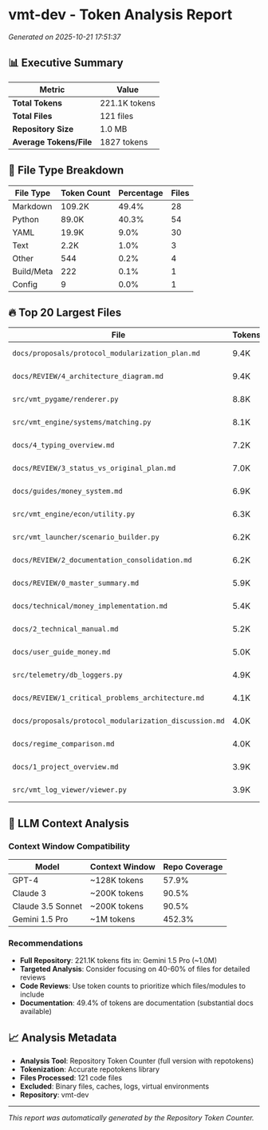 # vmt-dev - Token Analysis Report

*Generated on 2025-10-21 17:51:37*

## 📊 Executive Summary

| Metric | Value |
|--------|--------|
| **Total Tokens** | 221.1K tokens |
| **Total Files** | 121 files |
| **Repository Size** | 1.0 MB |
| **Average Tokens/File** | 1827 tokens |

## 📄 File Type Breakdown

| File Type | Token Count | Percentage | Files |
|-----------|-------------|------------|-------|
| Markdown | 109.2K | 49.4% | 28 |
| Python | 89.0K | 40.3% | 54 |
| YAML | 19.9K | 9.0% | 30 |
| Text | 2.2K | 1.0% | 3 |
| Other | 544 | 0.2% | 4 |
| Build/Meta | 222 | 0.1% | 1 |
| Config | 9 | 0.0% | 1 |

## 🔥 Top 20 Largest Files

| File | Tokens | Size |
|------|--------|------|
| `docs/proposals/protocol_modularization_plan.md` | 9.4K | 0.0 MB |
| `docs/REVIEW/4_architecture_diagram.md` | 9.4K | 0.1 MB |
| `src/vmt_pygame/renderer.py` | 8.8K | 0.0 MB |
| `src/vmt_engine/systems/matching.py` | 8.1K | 0.0 MB |
| `docs/4_typing_overview.md` | 7.2K | 0.0 MB |
| `docs/REVIEW/3_status_vs_original_plan.md` | 7.0K | 0.0 MB |
| `docs/guides/money_system.md` | 6.9K | 0.0 MB |
| `src/vmt_engine/econ/utility.py` | 6.3K | 0.0 MB |
| `src/vmt_launcher/scenario_builder.py` | 6.2K | 0.0 MB |
| `docs/REVIEW/2_documentation_consolidation.md` | 6.2K | 0.0 MB |
| `docs/REVIEW/0_master_summary.md` | 5.9K | 0.0 MB |
| `docs/technical/money_implementation.md` | 5.4K | 0.0 MB |
| `docs/2_technical_manual.md` | 5.2K | 0.0 MB |
| `docs/user_guide_money.md` | 5.0K | 0.0 MB |
| `src/telemetry/db_loggers.py` | 4.9K | 0.0 MB |
| `docs/REVIEW/1_critical_problems_architecture.md` | 4.1K | 0.0 MB |
| `docs/proposals/protocol_modularization_discussion.md` | 4.0K | 0.0 MB |
| `docs/regime_comparison.md` | 4.0K | 0.0 MB |
| `docs/1_project_overview.md` | 3.9K | 0.0 MB |
| `src/vmt_log_viewer/viewer.py` | 3.9K | 0.0 MB |


## 🤖 LLM Context Analysis

### Context Window Compatibility

| Model | Context Window | Repo Coverage |
|-------|---------------|---------------|
| GPT-4 | ~128K tokens | 57.9% |
| Claude 3 | ~200K tokens | 90.5% |
| Claude 3.5 Sonnet | ~200K tokens | 90.5% |
| Gemini 1.5 Pro | ~1M tokens | 452.3% |

### Recommendations

- **Full Repository**: 221.1K tokens fits in: Gemini 1.5 Pro (~1.0M)
- **Targeted Analysis**: Consider focusing on 40-60% of files for detailed reviews
- **Code Reviews**: Use token counts to prioritize which files/modules to include
- **Documentation**: 49.4% of tokens are documentation (substantial docs available)


## 📈 Analysis Metadata

- **Analysis Tool**: Repository Token Counter (full version with repotokens)
- **Tokenization**: Accurate repotokens library
- **Files Processed**: 121 code files
- **Excluded**: Binary files, caches, logs, virtual environments
- **Repository**: vmt-dev

---

*This report was automatically generated by the Repository Token Counter.*
